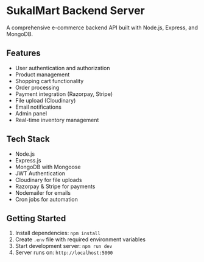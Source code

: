 # SukalMart Backend Server

A comprehensive e-commerce backend API built with Node.js, Express, and MongoDB.

## Features

- User authentication and authorization
- Product management
- Shopping cart functionality
- Order processing
- Payment integration (Razorpay, Stripe)
- File upload (Cloudinary)
- Email notifications
- Admin panel
- Real-time inventory management

## Tech Stack

- Node.js
- Express.js
- MongoDB with Mongoose
- JWT Authentication
- Cloudinary for file uploads
- Razorpay & Stripe for payments
- Nodemailer for emails
- Cron jobs for automation

## Getting Started

1. Install dependencies: `npm install`
2. Create `.env` file with required environment variables
3. Start development server: `npm run dev`
4. Server runs on: `http://localhost:5000`
